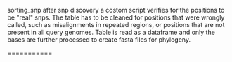 sorting_snp
after snp discovery a costom script verifies for the positions to be "real" snps. The table has to be cleaned for positions that were wrongly called, such as misalignments in repeated regions, or positions that are not present in all query genomes. Table is read as a dataframe and only the bases are further processed to create fasta files for phylogeny.

===========
